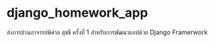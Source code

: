 # django_homework_app
ส่งการบ้านอาจารย์พิศาล สุขขี ครั้งที่ 1 สำหรับการพัฒนาแอปด้วย Django Framerwork
